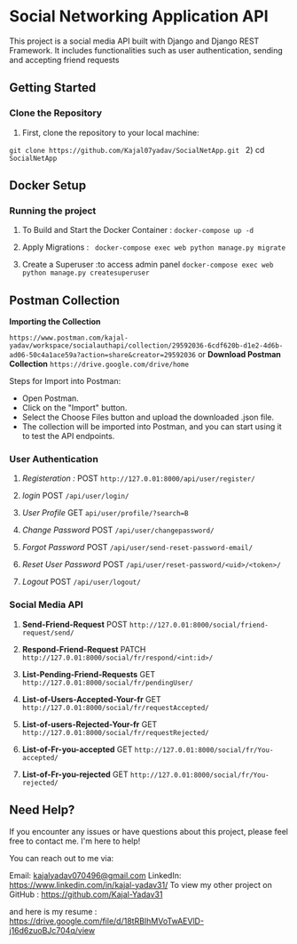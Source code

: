 # Social Networking Application API

This project is a social media API built with Django and Django REST Framework. It includes functionalities such as user authentication, sending and accepting friend requests

## Getting Started

### Clone the Repository

1) First, clone the repository to your local machine:

`git clone https://github.com/Kajal07yadav/SocialNetApp.git
`
2) cd `SocialNetApp`


## Docker Setup

### Running the project

1) To Build and Start the Docker Container :
    `docker-compose up -d`

2) Apply Migrations :
   ` docker-compose exec web python manage.py migrate`

3) Create a Superuser :to access admin panel
    `docker-compose exec web python manage.py createsuperuser`


## Postman Collection

**Importing the Collection**

`https://www.postman.com/kajal-yadav/workspace/socialauthapi/collection/29592036-6cdf620b-d1e2-4d6b-ad06-50c4a1ace59a?action=share&creator=29592036`
            or
**Download Postman Collection**
   `https://drive.google.com/drive/home`

Steps for Import into Postman:

- Open Postman.
- Click on the "Import" button.
- Select the Choose Files button and upload the downloaded .json file.
- The collection will be imported into Postman, and you can start using it to test the API endpoints.

### User Authentication

1) *Registeration :*
POST `http://127.0.01:8000/api/user/register/`

2) *login*
POST `/api/user/login/`

3) *User Profile*
GET `api/user/profile/?search=B`

4) *Change Password*
POST `/api/user/changepassword/`

5) *Forgot Password*
POST `/api/user/send-reset-password-email/`

6) *Reset User Password*
POST `/api/user/reset-password/<uid>/<token>/`

7) *Logout*
POST `/api/user/logout/`



### Social Media API

1) **Send-Friend-Request**
POST `http://127.0.01:8000/social/friend-request/send/`

2) **Respond-Friend-Request**
PATCH `http://127.0.01:8000/social/fr/respond/<int:id>/`

3) **List-Pending-Friend-Requests**
GET `http://127.0.01:8000/social/fr/pendingUser/`

4) **List-of-Users-Accepted-Your-fr**
GET `http://127.0.01:8000/social/fr/requestAccepted/`

5) **List-of-users-Rejected-Your-fr**
GET `http://127.0.01:8000/social/fr/requestRejected/`

6) **List-of-Fr-you-accepted**
GET `http://127.0.01:8000/social/fr/You-accepted/`

7) **List-of-Fr-you-rejected**
GET `http://127.0.01:8000/social/fr/You-rejected/`


## Need Help?

If you encounter any issues or have questions about this project, please feel free to contact me. I'm here to help!

You can reach out to me via:

Email: kajalyadav070496@gmail.com
LinkedIn: https://www.linkedin.com/in/kajal-yadav31/
To view my other project on GitHub : https://github.com/Kajal-Yadav31

and here is my resume : https://drive.google.com/file/d/18tRBIhMVoTwAEVlD-j16d6zuoBJc704q/view








